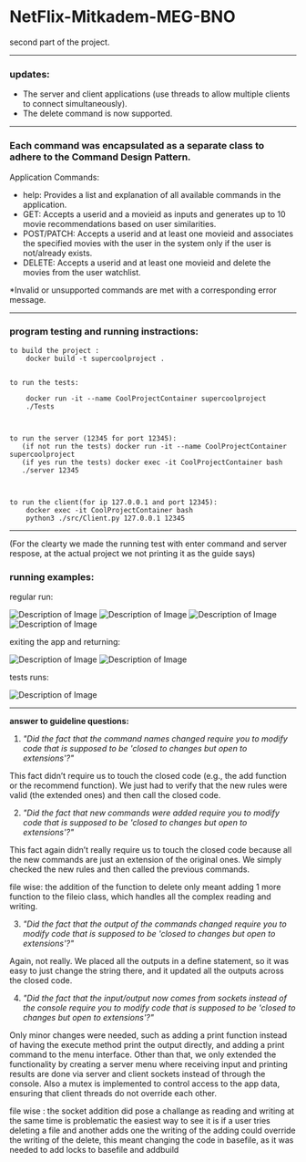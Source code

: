 # NetFlix-Mitkadem-MEG-BNO
second part of the project.

---------------------------------------------------------------------------------------------------------------------------------------------------------------------------------------------------------------------

### updates:
-  The server and client applications (use threads to allow multiple clients to connect simultaneously).
-  The delete command is now supported.
  
-------------------------------------------------------------------------------------------------------------------------------------------------------------------------------------------------------------------------------------------------------------------------
### Each command was encapsulated as a separate class to adhere to the Command Design Pattern.

Application Commands:
- help: Provides a list and explanation of all available commands in the application.
- GET: Accepts a userid and a movieid as inputs and generates up to 10 movie recommendations based on user similarities.
- POST/PATCH: Accepts a userid and at least one movieid and associates the specified movies with the user in the system only if
   the user is not/already exists.
- DELETE: Accepts a userid and at least one movieid and delete the movies from the user watchlist.
  
*Invalid or unsupported commands are met with a corresponding error message.
  
----------------------------------------------------------------------------------------------------------------------------------------------------------------------------------------------------------------------------------------------------------------------------


### program testing and running instractions:

    to build the project :
        docker build -t supercoolproject .


    to run the tests:

        docker run -it --name CoolProjectContainer supercoolproject
        ./Tests



    to run the server (12345 for port 12345):
       (if not run the tests) docker run -it --name CoolProjectContainer supercoolproject
       (if yes run the tests) docker exec -it CoolProjectContainer bash
       ./server 12345 



    to run the client(for ip 127.0.0.1 and port 12345):
        docker exec -it CoolProjectContainer bash
        python3 ./src/Client.py 127.0.0.1 12345

----------------------------------------------------------------------------------------------------------------------------------------------------------------------------------------------------------------------------------------------------------------------------

(For the clearty we made the running test with enter command and server respose, at the actual project we not printing it as the guide says)
### running examples:

regular run:

![Description of Image](photos/multy1.png)
![Description of Image](photos/multy2.png)
![Description of Image](photos/multy3.png)
![Description of Image](photos/multy4.png)

exiting the app and returning:

![Description of Image](photos/RESUME.png)
![Description of Image](photos/RESUME2.png)


tests runs:

![Description of Image](photos/TESTS.png)

----------------------------------------------------------------------------------------------------------------------------------------------------------------------------------------------------------------------------------------------------------------------------

 **answer to guideline questions:**

1. *"Did the fact that the command names changed require you to modify code that is supposed to be 'closed to changes but open to extensions'?"*

This fact didn’t require us to touch the closed code (e.g., the add function or the recommend function). We just had to verify that 
the new rules were valid (the extended ones) and then call the closed code.



2. *"Did the fact that new commands were added require you to modify code that is supposed to be 'closed to changes but open to extensions'?"*

This fact again didn’t really require us to touch the closed code because all the new commands are just an extension of the original ones. We simply checked the new rules and then called the previous commands.

file wise:  the addition of the function to delete only meant adding 1 more function to the fileio class,
            which handles all the complex reading and writing.



3. *"Did the fact that the output of the commands changed require you to modify code that is supposed to be 'closed to changes but open to extensions'?"*

Again, not really. We placed all the outputs in a define statement, so it was easy to just change the string there, and it updated 
all the outputs across the closed code.



4. *"Did the fact that the input/output now comes from sockets instead of the console require you to modify code that is supposed to be 'closed to changes but open to extensions'?"*

Only minor changes were needed, such as adding a print function instead of having the execute method print the output directly, and adding a print command to the menu interface. Other than that, we only extended the functionality by creating a server menu where receiving input and printing results are done via server and client sockets instead of through the console.
Also  a mutex is implemented to control access to the app data, ensuring that client threads do not override each other.
 
file wise : the socket addition did pose a challange as reading and writing at the same time is problematic
            the easiest way to see it is if a user tries deleting a file and another adds one the writing of the adding could override the writing of the delete,
            this meant changing the code in basefile, as it was needed to add locks to basefile and addbuild

